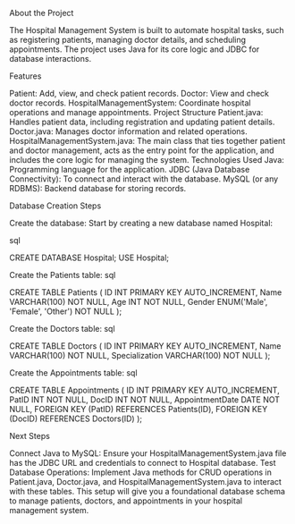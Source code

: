 About the Project

The Hospital Management System is built to automate hospital tasks, such as registering patients, managing doctor details, and scheduling appointments. The project uses Java for its core logic and JDBC for database interactions.

Features

Patient: Add, view, and check patient records.
Doctor: View and check doctor records.
HospitalManagementSystem: Coordinate hospital operations and manage appointments.
Project Structure
Patient.java: Handles patient data, including registration and updating patient details.
Doctor.java: Manages doctor information and related operations.
HospitalManagementSystem.java: The main class that ties together patient and doctor management, acts as the entry point for the application, and includes the core logic for managing the system.
Technologies Used
Java: Programming language for the application.
JDBC (Java Database Connectivity): To connect and interact with the database.
MySQL (or any RDBMS): Backend database for storing records.

Database Creation Steps

Create the database: Start by creating a new database named Hospital:

sql

CREATE DATABASE Hospital;
USE Hospital;

Create the Patients table:
sql

CREATE TABLE Patients (
    ID INT PRIMARY KEY AUTO_INCREMENT,
    Name VARCHAR(100) NOT NULL,
    Age INT NOT NULL,
    Gender ENUM('Male', 'Female', 'Other') NOT NULL
);

Create the Doctors table:
sql

CREATE TABLE Doctors (
    ID INT PRIMARY KEY AUTO_INCREMENT,
    Name VARCHAR(100) NOT NULL,
    Specialization VARCHAR(100) NOT NULL
);

Create the Appointments table:
sql

CREATE TABLE Appointments (
    ID INT PRIMARY KEY AUTO_INCREMENT,
    PatID INT NOT NULL,
    DocID INT NOT NULL,
    AppointmentDate DATE NOT NULL,
    FOREIGN KEY (PatID) REFERENCES Patients(ID),
    FOREIGN KEY (DocID) REFERENCES Doctors(ID)
);

Next Steps

Connect Java to MySQL: Ensure your HospitalManagementSystem.java file has the JDBC URL and credentials to connect to Hospital database.
Test Database Operations: Implement Java methods for CRUD operations in Patient.java, Doctor.java, and HospitalManagementSystem.java to interact with these tables.
This setup will give you a foundational database schema to manage patients, doctors, and appointments in your hospital management system.
